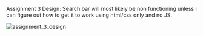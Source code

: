 Assignment 3 Design: Search bar will most likely be non functioning unless i can figure out how to get it to work using html/css only and no JS.

![assignment_3_design](https://user-images.githubusercontent.com/97048406/151096517-9c4770e7-dfb9-4841-aed8-122d42e78b60.jpg)
